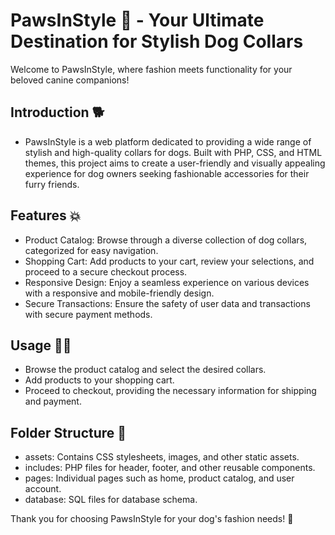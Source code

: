 # PawsInStyle :dog: - Your Ultimate Destination for Stylish Dog Collars
Welcome to PawsInStyle, where fashion meets functionality for your beloved canine companions!
## Introduction :dog2:
* PawsInStyle is a web platform dedicated to providing a wide range of stylish and high-quality collars for dogs. Built with PHP, CSS, and HTML themes, this project aims to create a user-friendly and visually appealing experience for dog owners seeking fashionable accessories for their furry friends.

## Features :boom:
* Product Catalog: Browse through a diverse collection of dog collars, categorized for easy navigation.
* Shopping Cart: Add products to your cart, review your selections, and proceed to a secure checkout process.
* Responsive Design: Enjoy a seamless experience on various devices with a responsive and mobile-friendly design.
* Secure Transactions: Ensure the safety of user data and transactions with secure payment methods.

## Usage :technologist:
* Browse the product catalog and select the desired collars.
* Add products to your shopping cart.
* Proceed to checkout, providing the necessary information for shipping and payment.

## Folder Structure :file_folder:
* assets: Contains CSS stylesheets, images, and other static assets.
* includes: PHP files for header, footer, and other reusable components.
* pages: Individual pages such as home, product catalog, and user account.
* database: SQL files for database schema.

Thank you for choosing PawsInStyle for your dog's fashion needs! 🐾
